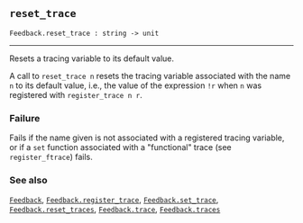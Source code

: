 ## `reset_trace`

``` hol4
Feedback.reset_trace : string -> unit
```

------------------------------------------------------------------------

Resets a tracing variable to its default value.

A call to `reset_trace n` resets the tracing variable associated with
the name `n` to its default value, i.e., the value of the expression
`!r` when `n` was registered with `register_trace n r`.

### Failure

Fails if the name given is not associated with a registered tracing
variable, or if a `set` function associated with a "functional" trace
(see `register_ftrace`) fails.

### See also

[`Feedback`](#Feedback),
[`Feedback.register_trace`](#Feedback.register_trace),
[`Feedback.set_trace`](#Feedback.set_trace),
[`Feedback.reset_traces`](#Feedback.reset_traces),
[`Feedback.trace`](#Feedback.trace),
[`Feedback.traces`](#Feedback.traces)

